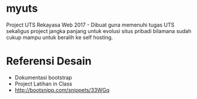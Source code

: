 # myuts
Project UTS Rekayasa Web 2017 - Dibuat guna memenuhi tugas UTS sekaligus project jangka panjang untuk evolusi situs pribadi bilamana sudah cukup mampu untuk beralih ke self hosting.

# Referensi Desain
* Dokumentasi bootstrap
* Project Latihan in Class
* http://bootsnipp.com/snippets/33WGq
